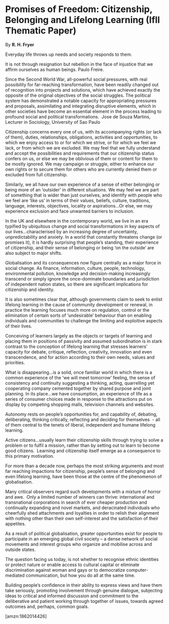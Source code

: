 Promises of Freedom: Citizenship, Belonging and Lifelong Learning (Ifll Thematic Paper)
=======================================================================================

By **R. H. Fryer**

Everyday life throws up needs and society responds to them.

It is not through resignation but rebellion in the face of injustice that we
affirm ourselves as human beings. Paulo Freire. 

Since the Second World War, all-powerful social pressures, with real possibility
for far-reaching transformation, have been readily changed out of recognition
into projects and solutions, which have achieved exactly the opposite of the
original objectives of the social struggles. The political system has
demonstrated a notable capacity for appropriating pressures and proposals,
assimilating and integrating disruptive elements, which in other societies have
become an essential element in the process leading to profound social and
political transformations.  Jose de Souza Martins, Lecturer in Sociology,
University of Sao Paulo

Citizenship concerns every one of us, with its accompanying rights (or lack of
them), duties, relationships, obligations, activities and opportunities, to
which we enjoy access to or for which we strive, or for which we feel we lack,
or from which we are excluded. We may feel that we fully understand and accept
the possibilities and requirements that our citizenship status confers on us, or
else we may be oblivious of them or content for them to be mostly ignored. We
may campaign or struggle, either to enhance our own rights or to secure them for
others who are currently denied them or excluded from full citizenship.

Similarly, we all have our own experience of a sense of either belonging or
being more of an ‘outsider’ in different situations. We may feel we are part of
something that is wider than just ourselves, and identify with people who we
feel are ‘like us’ in terms of their values, beliefs, culture, traditions,
language, interests, objectives, locality or aspirations…Or else, we may
experience exclusion and face unwanted barriers to inclusion.

In the UK and elsewhere in the contemporary world, we live in an era typified by
ubiquitous change and social transformations in key aspects of our
lives…characterised by an increasing degree of uncertainty, unpredictability and
anxiety. In a world that constantly threatens change (or promises it), it is
hardly surprising that people’s standing, their experience of citizenship, and
their sense of belonging or being ‘on the outside’ are also subject to major
shifts. 

Globalisation and its consequences now figure centrally as a major force in
social change. As finance, information, culture, people, technology,
environmental pollution, knowledge and decision-making increasingly transcend or
simply ignore the once-dominate boundaries and jurisdiction of independent
nation states, so there are significant implications for citizenship and
identity.

It is also sometimes clear that, although governments claim to seek to enlist
lifelong learning in the cause of community development or renewal, in practice
the learning focuses much more on regulation, control or the elimination of
certain sorts of ‘undesirable’ behaviour than on enabling individuals and
communities to challenge the limiting and exploitive aspects of their lives.

Conceiving of learners largely as the objects or targets of learning and placing
them in positions of passivity and assumed subordination is in stark contrast to
the conception of lifelong learning that stresses learners’ capacity for debate,
critique, reflection, creativity, innovation and even transcendence, and for
action according to their own needs, values and priorities.

What is disappearing…is a solid, once familiar world in which there is a common
experience of the ‘we will meet tomorrow’ feeling, the sense of consistency and
continuity suggesting a thinking, acting, quarrelling yet cooperating company
cemented together by shared purpose and joint planning. In its place…we have
consumption, an experience of life as a series of consumer choices made in
response to the attractions put on display by competing shopping malls,
television channels and websites.

Autonomy rests on people’s opportunities for, and capability of, debating,
deliberating, thinking critically, reflecting and deciding for themselves  - all
of them central to the tenets of liberal, independent and humane lifelong
learning. 

Active citizens…usually learn their citizenship skills through trying to solve a
problem or to fulfil a mission, rather than by setting out to learn to become
good citizens.  Learning and citizenship itself emerge as a consequence to this
primary motivation. 

For more than a decade now, perhaps the most striking arguments and most far
reaching impactions for citizenship, people’s sense of belonging and even
lifelong learning, have been those at the centre of the phenomenon of
globalisation. 

Many critical observers regard such developments with a mixture of horror and
awe.  Only a limited number of winners can thrive: international and
transnational corporations in search of ever cheaper production and continually
expanding and novel markets, and deracinated individuals who cheerfully shed
attachments and loyalties in order to relish their alignment with nothing other
than their own self-interest and the satisfaction of their appetites.

As a result of political globalisation, greater opportunities exist for people
to participate in an emerging global civil society – a dense network of social
movements and interest groups who organize and mobilise across and outside
states. 

The question facing us today, is not whether to recognise ethnic identities or
protect nature or enable access to cultural capital or eliminate discrimination
against woman and gays or to democratize computer-mediated communication, but
how you do all at the same time.

Building people’s confidence in their ability to express views and have them
take seriously, promoting involvement through genuine dialogue, subjecting ideas
to critical and informed discussion and commitment to the deliberative and
patient working through together of issues, towards agreed outcomes and,
perhaps, common goals. 

[amzn:1862014426]

